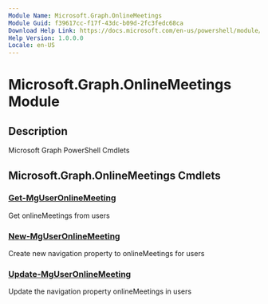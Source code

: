 ```yaml
---
Module Name: Microsoft.Graph.OnlineMeetings
Module Guid: f39617cc-f17f-43dc-b09d-2fc3fedc68ca
Download Help Link: https://docs.microsoft.com/en-us/powershell/module/microsoft.graph.onlinemeetings
Help Version: 1.0.0.0
Locale: en-US
---
```


# Microsoft.Graph.OnlineMeetings Module
## Description
Microsoft Graph PowerShell Cmdlets

## Microsoft.Graph.OnlineMeetings Cmdlets
### [Get-MgUserOnlineMeeting](Get-MgUserOnlineMeeting.md)
Get onlineMeetings from users

### [New-MgUserOnlineMeeting](New-MgUserOnlineMeeting.md)
Create new navigation property to onlineMeetings for users

### [Update-MgUserOnlineMeeting](Update-MgUserOnlineMeeting.md)
Update the navigation property onlineMeetings in users

